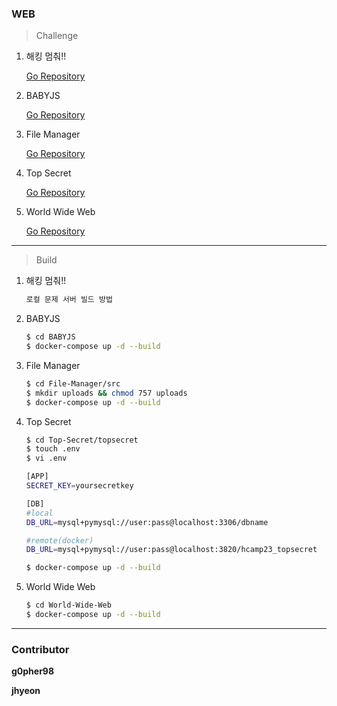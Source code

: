 ### WEB

> Challenge

1. 해킹 멈춰!!

    [Go Repository](https://www.naver.com)

2. BABYJS

    [Go Repository](https://www.naver.com)

3. File Manager

    [Go Repository](https://www.naver.com)

4. Top Secret

    [Go Repository](https://www.naver.com)

5. World Wide Web

    [Go Repository](https://www.naver.com)

---

> Build

1. 해킹 멈춰!!

    ```bash
    로컬 문제 서버 빌드 방법
    ```
2. BABYJS
    ```bash
    $ cd BABYJS
    $ docker-compose up -d --build
    ```

3. File Manager
    ```bash
    $ cd File-Manager/src
    $ mkdir uploads && chmod 757 uploads
    $ docker-compose up -d --build
    ```

4. Top Secret
    ```bash
    $ cd Top-Secret/topsecret
    $ touch .env
    $ vi .env
    
    [APP]
    SECRET_KEY=yoursecretkey

    [DB]
    #local
    DB_URL=mysql+pymysql://user:pass@localhost:3306/dbname
    
    #remote(docker)
    DB_URL=mysql+pymysql://user:pass@localhost:3820/hcamp23_topsecret
    
    $ docker-compose up -d --build
    ```

5. World Wide Web
    ```bash
    $ cd World-Wide-Web
    $ docker-compose up -d --build
    ```

---

### Contributor

__g0pher98__

__jhyeon__
